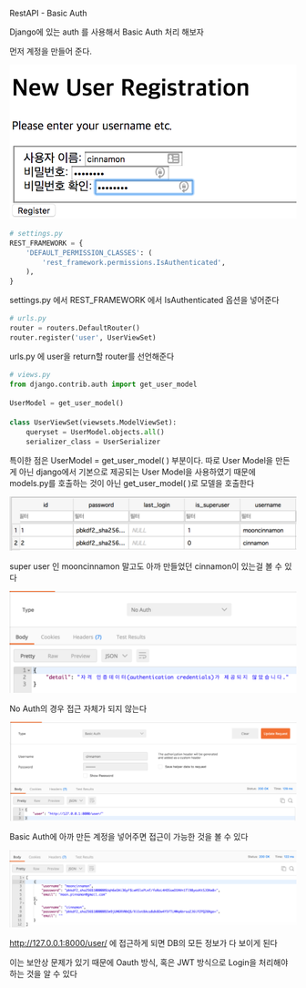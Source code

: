 RestAPI - Basic Auth

Django에 있는 auth 를 사용해서 Basic Auth 처리 해보자



먼저 계정을 만들어 준다.

![](../img/django-login-regist.png)

```python
# settings.py
REST_FRAMEWORK = {
    'DEFAULT_PERMISSION_CLASSES': (
        'rest_framework.permissions.IsAuthenticated',
    ),
}
```

settings.py 에서 REST_FRAMEWORK 에서 IsAuthenticated 옵션을 넣어준다



```python
# urls.py
router = routers.DefaultRouter()
router.register('user', UserViewSet)
```

urls.py 에 user을 return할 router를 선언해준다



```python
# views.py
from django.contrib.auth import get_user_model

UserModel = get_user_model()

class UserViewSet(viewsets.ModelViewSet):
    queryset = UserModel.objects.all()
    serializer_class = UserSerializer
```

특이한 점은 UserModel = get_user_model( ) 부분이다. 따로 User Model을 만든게 아닌 django에서 기본으로 제공되는 User Model을 사용하였기 때문에 models.py를 호출하는 것이 아닌 get_user_model( )로 모델을 호출한다



![](../img/django-login-db.png)

super user 인 mooncinnamon 말고도 아까 만들었던 cinnamon이 있는걸 볼 수 있다



![](../img/django-login-postman-01.png)

No Auth의 경우 접근 자체가 되지 않는다



![](../img/django-login-postman-02.png)

Basic Auth에 아까 만든 계정을 넣어주면 접근이 가능한 것을 볼 수 있다



![](../img/django-login-postman-03.png)

http://127.0.0.1:8000/user/ 에 접근하게 되면 DB의 모든 정보가 다 보이게 된다

이는 보안상 문제가 있기 때문에 Oauth 방식, 혹은 JWT 방식으로 Login을 처리해야 하는 것을 알 수 있다